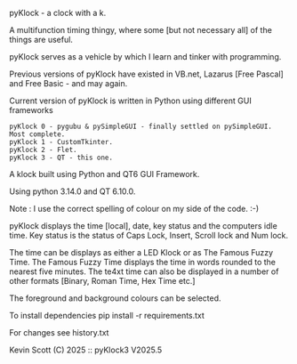 pyKlock - a clock with a k.

A multifunction timing thingy, where some [but not necessary all] of the things are useful.

pyKlock serves as a vehicle by which I learn and tinker with programming.

Previous versions of pyKlock have existed in VB.net, Lazarus [Free Pascal] and Free Basic - and may again.

Current version of pyKlock is written in Python using different GUI frameworks

    pyKlock 0 - pygubu & pySimpleGUI - finally settled on pySimpleGUI.  Most complete.
    pyKlock 1 - CustomTkinter.
    pyKlock 2 - Flet.
    pyKlock 3 - QT - this one.

    
A klock built using Python and QT6 GUI Framework.

Using python 3.14.0 and QT 6.10.0.

Note : I use the correct spelling of colour on my side of the code.  :-)

pyKlock displays the time [local], date, key status and the computers idle time.
Key status is the status of Caps Lock, Insert, Scroll lock and Num lock.

The time can be displays as either a LED Klock or as The Famous Fuzzy Time.
The Famous Fuzzy Time displays the time in words rounded to the nearest five minutes.
The te4xt time can also be displayed in a number of other formats [Binary, Roman Time, Hex Time etc.]

The foreground and background colours can be selected.


To install dependencies pip install -r requirements.txt

For changes see history.txt


Kevin Scott (C) 2025 :: pyKlock3 V2025.5

